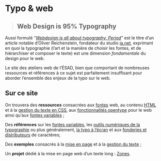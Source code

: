 # Typo &amp; web

> ## Web Design is 95% Typography

Aussi formulé *“[Webdesign is all about typography. Period](https://ia.net/topics/the-web-is-all-about-typography-period)”* est le titre d’un article notable d’Oliver Reichenstein, fondateur du studio [ia.net](https://ia.net), exprimant en quoi la typographie (l’art et la manière de choisir les fontes, et de hiérarchiser et composer le texte) est une dimension *fondamentale* du design pour le web.

Le site des ateliers web de l’ÉSAD, bien que comportant de nombreuses ressources et références à ce sujet est parfaitement insuffisant pour aborder l’ensemble des enjeux de la typo sur le web. 

## Sur ce site

On trouvera des **ressources** consacrées aux [fontes](webfonts/) web, au contenu [HTML](../../ressources/html/content/) et à la [gestion du texte en CSS](../../ressources/css/text/), aux [fonctionnalités opentype](opentype/) pour le web ainsi qu’aux [fontes variables](variables/) ;

Des **références** sur les [fontes variables](../../references/typo/#fontes-variables), les [outils numériques de la typographie](../../references/typo/#typographie-numerique) ou plus généralement, [la typo à l’écran](../../references/typo/#typographie-a-lecran) et aux [fonderies et distributeurs](../../references/foundries/)  de caractères;

Des **exemples** consacrés à la [mise en page](../../exemples/#layout) et à la [gestion du texte](../../exemples/#typo) ;

Un **projet** dédié à la mise en page web d’un texte long : [Zones](../../projets/zones).